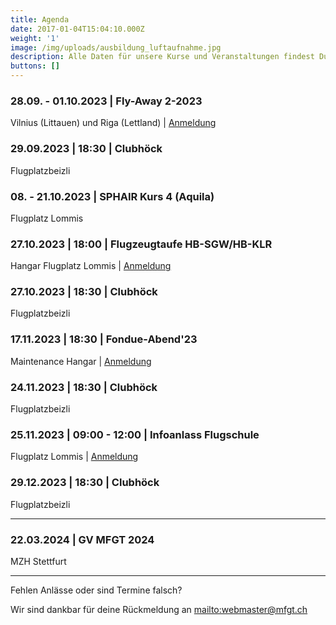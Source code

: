 ```yaml
---
title: Agenda
date: 2017-01-04T15:04:10.000Z
weight: '1'
image: /img/uploads/ausbildung_luftaufnahme.jpg
description: Alle Daten für unsere Kurse und Veranstaltungen findest Du in unserer Agenda.
buttons: []
---
```

### 28.09. - 01.10.2023 | Fly-Away 2-2023

Vilnius (Littauen) und Riga (Lettland) | [Anmeldung](https://xoyondo.com/dp/1emH6HZap2aV3Lg)

### 29.09.2023 | 18:30 | Clubhöck

Flugplatzbeizli

### 08. - 21.10.2023 | SPHAIR Kurs 4 (Aquila)

Flugplatz Lommis

### 27.10.2023 | 18:00 | Flugzeugtaufe HB-SGW/HB-KLR

Hangar Flugplatz Lommis | [Anmeldung](https://doodle.com/meeting/participate/id/b69lY7Ra)

### 27.10.2023 | 18:30 | Clubhöck

Flugplatzbeizli

### 17.11.2023 | 18:30 | Fondue-Abend'23

Maintenance Hangar | [Anmeldung](https://doodle.com/meeting/participate/id/ep2p9Lyb)

### 24.11.2023 | 18:30 | Clubhöck

Flugplatzbeizli

### 25.11.2023 | 09:00 - 12:00 | Infoanlass Flugschule

Flugplatz Lommis | [Anmeldung](https://docs.google.com/forms/d/e/1FAIpQLSd3JpxXrOxj7fl_Zm0az8h-jQsAsB1TOEE2-HsOPYoi29qRUw/viewform)

### 29.12.2023 | 18:30 | Clubhöck

Flugplatzbeizli

<hr>

### 22.03.2024 | GV MFGT 2024

MZH Stettfurt


<hr>

Fehlen Anlässe oder sind Termine falsch?

Wir sind dankbar für deine Rückmeldung an <mailto:webmaster@mfgt.ch>

